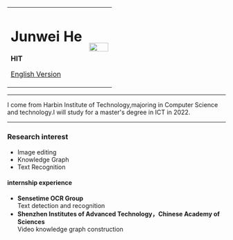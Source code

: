 <div>
<table border="0">
  <tr>
    <td width="75%">
      <h1>Junwei He</h1>
<!--       <p><b>2018级本科生</b></p> -->
      <p><b>HIT</b></p>
<!--       <p><b>邮箱：3326572402@qq.com</b></p> -->
<!--       <p><b>地址：××市××区××路××号××大学，××楼，邮编×××</b></p> -->
      <p><a href="/index-en.html">English Version</a></p>
    </td>
    <td width="25%">
      <img src="/zhengjianzhao.jpg" width="100%">
    </td>
  </tr>
</table>
</div>

---

I come from Harbin Institute of Technology,majoring in Computer Science and technology.I will study for a master's degree in ICT in 2022.

---

<!-- ### 最新消息
1. 消息1××× -->

### Research interest
- Image editing
- Knowledge Graph
- Text Recognition

<!-- ### Honor rewards
- 奖学金
- 荣誉称号
- 比赛获奖 -->

<!-- ### 项目研究 -->
<!-- #### 
- **项目1**  
项目描述
- **项目2**  
项目描述 -->

#### internship experience
- **Sensetime OCR Group**  
Text detection and recognition
- **Shenzhen Institutes of Advanced Technology，Chinese Academy of Sciences**  
Video knowledge graph construction
